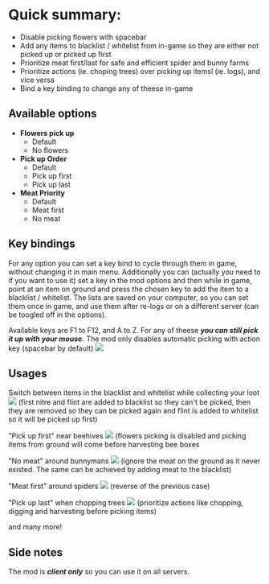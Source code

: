 # Quick summary:
- Disable picking flowers with spacebar
- Add any items to blacklist / whitelist from in-game so they are either not picked up or picked up first
- Prioritize meat first/last for safe and efficient spider and bunny farms
- Prioritize actions (ie. choping trees) over picking up itemsl (ie. logs), and vice versa
- Bind a key binding to change any of theese in-game

## Available options
- **Flowers pick up**
    - Default
    - No flowers
- **Pick up Order**
    - Default
    - Pick up first
    - Pick up last
- **Meat Priority**
    - Default
    - Meat first
    - No meat

## Key bindings
For any option you can set a key bind to cycle through them in game, without changing it in main menu. Additionally you can (actually you need to if you want to use it) set a key in the mod options and then while in game, point at an item on ground and press the chosen key to add the item to a blacklist / whitelist. The lists are saved on your computer, so you can set them once in game, and use them after re-logs or on a different server (can be toogled off in the options).

Available keys are F1 to F12, and A to Z. For any of theese ***you can still pick it up with your mouse.*** The mod only disables automatic picking with action key (spacebar by default)
![](https://i.imgur.com/phNAUcn.gif)


## Usages
Switch between items in the blacklist and whitelist while collecting your loot
![](https://i.imgur.com/mDeoSYf.gif)
(first nitre and flint are added to blacklist so they can't be picked, then they are removed so they can be picked again and flint is added to whitelist so it will be picked up first)


"Pick up first" near beehives
![](https://i.imgur.com/T1v9dEr.gif)
(flowers picking is disabled and picking items from ground will come before harvesting bee boxes


"No meat" around bunnymans
![](https://i.imgur.com/Pc8O8BK.gif)
(ignore the meat on the ground as it never existed. The same can be achieved by adding meat to the blacklist)


"Meat first" around spiders
![](https://i.imgur.com/rK36rzk.gif)
(reverse of the previous case)


"Pick up last" when chopping trees
![](https://i.imgur.com/niLL3K8.gif)
(prioritize actions like chopping, digging and harvesting before picking items)

and many more!


## Side notes
The mod is ***client only*** so you can use it on all servers. 